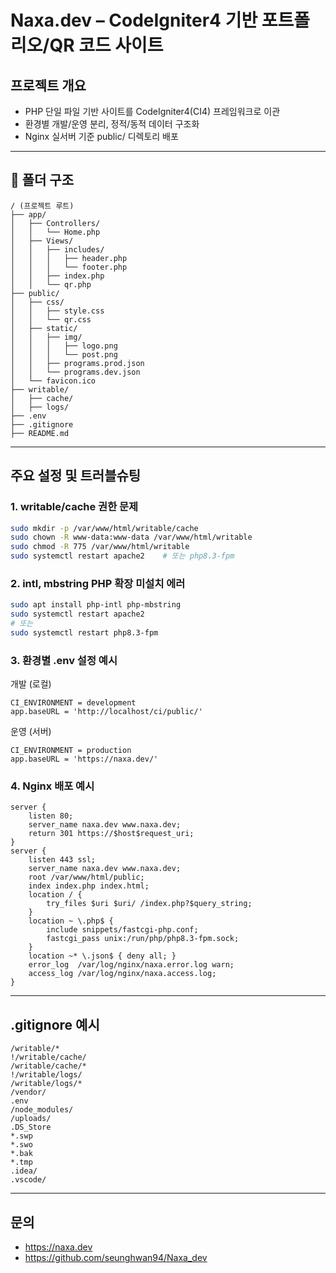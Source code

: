 
# Naxa.dev – CodeIgniter4 기반 포트폴리오/QR 코드 사이트

## 프로젝트 개요
- PHP 단일 파일 기반 사이트를 CodeIgniter4(CI4) 프레임워크로 이관
- 환경별 개발/운영 분리, 정적/동적 데이터 구조화
- Nginx 실서버 기준 public/ 디렉토리 배포

---

## 📂 폴더 구조
```
/ (프로젝트 루트)
├── app/
│   ├── Controllers/
│   │   └── Home.php
│   ├── Views/
│   │   ├── includes/
│   │   │   ├── header.php
│   │   │   └── footer.php
│   │   ├── index.php
│   │   └── qr.php
├── public/
│   ├── css/
│   │   ├── style.css
│   │   └── qr.css
│   ├── static/
│   │   ├── img/
│   │   │   ├── logo.png
│   │   │   └── post.png
│   │   ├── programs.prod.json
│   │   └── programs.dev.json
│   └── favicon.ico
├── writable/
│   ├── cache/
│   ├── logs/
├── .env
├── .gitignore
├── README.md
```

---

## 주요 설정 및 트러블슈팅

### 1. writable/cache 권한 문제
```bash
sudo mkdir -p /var/www/html/writable/cache
sudo chown -R www-data:www-data /var/www/html/writable
sudo chmod -R 775 /var/www/html/writable
sudo systemctl restart apache2    # 또는 php8.3-fpm
```

### 2. intl, mbstring PHP 확장 미설치 에러
```bash
sudo apt install php-intl php-mbstring
sudo systemctl restart apache2
# 또는
sudo systemctl restart php8.3-fpm
```

### 3. 환경별 .env 설정 예시
개발 (로컬)
```
CI_ENVIRONMENT = development
app.baseURL = 'http://localhost/ci/public/'
```
운영 (서버)
```
CI_ENVIRONMENT = production
app.baseURL = 'https://naxa.dev/'
```

### 4. Nginx 배포 예시
```nginx
server {
    listen 80;
    server_name naxa.dev www.naxa.dev;
    return 301 https://$host$request_uri;
}
server {
    listen 443 ssl;
    server_name naxa.dev www.naxa.dev;
    root /var/www/html/public;
    index index.php index.html;
    location / {
        try_files $uri $uri/ /index.php?$query_string;
    }
    location ~ \.php$ {
        include snippets/fastcgi-php.conf;
        fastcgi_pass unix:/run/php/php8.3-fpm.sock;
    }
    location ~* \.json$ { deny all; }
    error_log  /var/log/nginx/naxa.error.log warn;
    access_log /var/log/nginx/naxa.access.log;
}
```

---

## .gitignore 예시
```
/writable/*
!/writable/cache/
/writable/cache/*
!/writable/logs/
/writable/logs/*
/vendor/
.env
/node_modules/
/uploads/
.DS_Store
*.swp
*.swo
*.bak
*.tmp
.idea/
.vscode/
```

---

## 문의
- https://naxa.dev
- https://github.com/seunghwan94/Naxa_dev

